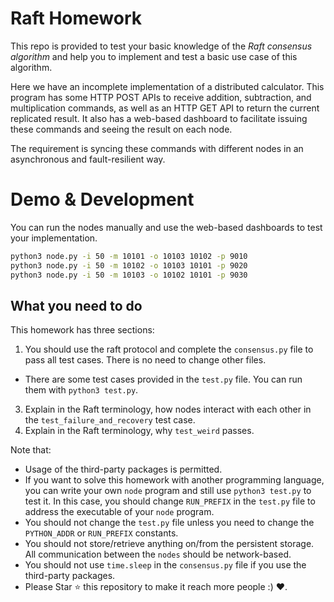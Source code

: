 # Raft Homework

This repo is provided to test your basic knowledge of the *Raft consensus algorithm* and help you to implement and test a basic use case of this algorithm.

Here we have an incomplete implementation of a distributed calculator. This program has some HTTP POST APIs to receive addition, subtraction, and multiplication commands, as well as an HTTP GET API to return the current replicated result. It also has a web-based dashboard to facilitate issuing these commands and seeing the result on each node.

The requirement is syncing these commands with different nodes in an asynchronous and fault-resilient way.

# Demo & Development

You can run the nodes manually and use the web-based dashboards to test your implementation.

```bash
python3 node.py -i 50 -m 10101 -o 10103 10102 -p 9010
python3 node.py -i 50 -m 10102 -o 10103 10101 -p 9020
python3 node.py -i 50 -m 10103 -o 10102 10101 -p 9030
```

## What you need to do

This homework has three sections:

1.  You should use the raft protocol and complete the `consensus.py` file to pass all test cases. There is no need to change other files.
  + There are some test cases provided in the `test.py` file. You can run them with `python3 test.py`.
3.  Explain in the Raft terminology, how nodes interact with each other in the `test_failure_and_recovery` test case.
4.  Explain in the Raft terminology, why `test_weird` passes.

Note that:
+ Usage of the third-party packages is permitted.
+ If you want to solve this homework with another programming language, you can write your own `node` program and still use `python3 test.py` to test it. In this case, you should change `RUN_PREFIX` in the `test.py` file to address the executable of your `node` program.
+ You should not change the `test.py` file unless you need to change the `PYTHON_ADDR` or `RUN_PREFIX` constants.
+ You should not store/retrieve anything on/from the persistent storage. All communication between the `nodes` should be network-based.
+ You should not use `time.sleep` in the `consensus.py` file if you use the third-party packages.
+ Please Star :star: this repository to make it reach more people :) :heart:.
